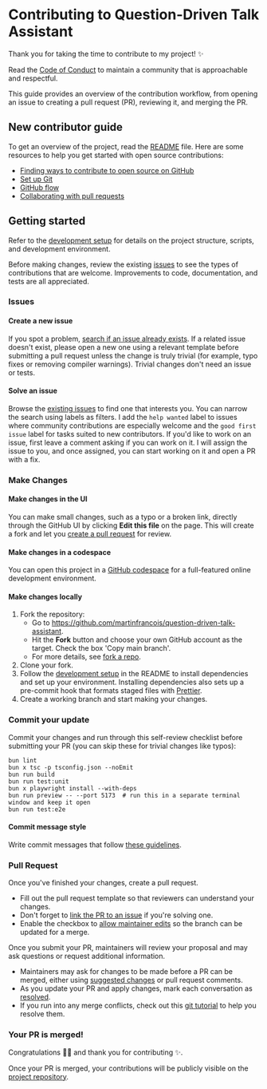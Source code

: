 # Contributing to Question-Driven Talk Assistant <!-- omit in toc -->

Thank you for taking the time to contribute to my project! :sparkles:

Read the [Code of Conduct](./CODE_OF_CONDUCT.md) to maintain a community that is approachable and respectful.

This guide provides an overview of the contribution workflow, from opening an issue to creating a pull request (PR), reviewing it, and merging the PR.

## New contributor guide

To get an overview of the project, read the [README](./README.md) file. Here are some resources to help you get started with open source contributions:

- [Finding ways to contribute to open source on GitHub](https://docs.github.com/en/get-started/exploring-projects-on-github/finding-ways-to-contribute-to-open-source-on-github)
- [Set up Git](https://docs.github.com/en/get-started/git-basics/set-up-git)
- [GitHub flow](https://docs.github.com/en/get-started/using-github/github-flow)
- [Collaborating with pull requests](https://docs.github.com/en/pull-requests/collaborating-with-pull-requests)

## Getting started

Refer to the [development setup](./README.md#development-setup) for details on the project structure, scripts, and development environment.

Before making changes, review the existing [issues](https://github.com/martinfrancois/question-driven-talk-assistant/issues) to see the types of contributions that are welcome. Improvements to code, documentation, and tests are all appreciated.

### Issues

#### Create a new issue

If you spot a problem, [search if an issue already exists](https://docs.github.com/en/search-github/searching-on-github/searching-issues-and-pull-requests#search-by-the-title-body-or-comments). If a related issue doesn't exist, please open a new one using a relevant template before submitting a pull request unless the change is truly trivial (for example, typo fixes or removing compiler warnings). Trivial changes don't need an issue or tests.

#### Solve an issue

Browse the [existing issues](https://github.com/martinfrancois/question-driven-talk-assistant/issues) to find one that interests you. You can narrow the search using labels as filters. I add the `help wanted` label to issues where community contributions are especially welcome and the `good first issue` label for tasks suited to new contributors. If you'd like to work on an issue, first leave a comment asking if you can work on it. I will assign the issue to you, and once assigned, you can start working on it and open a PR with a fix.

### Make Changes

#### Make changes in the UI

You can make small changes, such as a typo or a broken link, directly through the GitHub UI by clicking **Edit this file** on the page. This will create a fork and let you [create a pull request](#pull-request) for review.

#### Make changes in a codespace

You can open this project in a [GitHub codespace](https://github.com/features/codespaces) for a full-featured online development environment.

#### Make changes locally

1. Fork the repository:
   - Go to <https://github.com/martinfrancois/question-driven-talk-assistant>. 
   - Hit the **Fork** button and choose your own GitHub account as the target. Check the box 'Copy main branch'.
   - For more details, see [fork a repo](https://docs.github.com/en/get-started/quickstart/fork-a-repo).
2. Clone your fork.
3. Follow the [development setup](./README.md#development-setup) in the README to install dependencies and set up your environment. Installing dependencies also sets up a pre-commit hook that formats staged files with [Prettier](https://prettier.io/).
4. Create a working branch and start making your changes.

### Commit your update

Commit your changes and run through this self-review checklist before submitting your PR (you can skip these for trivial changes like typos):

```
bun lint
bun x tsc -p tsconfig.json --noEmit
bun run build
bun run test:unit
bun x playwright install --with-deps
bun run preview -- --port 5173  # run this in a separate terminal window and keep it open
bun run test:e2e
```

#### Commit message style

Write commit messages that follow [these guidelines](https://cbea.ms/git-commit/).

### Pull Request

Once you've finished your changes, create a pull request.

- Fill out the pull request template so that reviewers can understand your changes.
- Don't forget to [link the PR to an issue](https://docs.github.com/en/issues/tracking-your-work-with-issues/linking-a-pull-request-to-an-issue) if you're solving one.
- Enable the checkbox to [allow maintainer edits](https://docs.github.com/en/pull-requests/collaborating-with-pull-requests/allowing-changes-to-a-pull-request-branch-created-from-a-fork) so the branch can be updated for a merge.

Once you submit your PR, maintainers will review your proposal and may ask questions or request additional information.

- Maintainers may ask for changes to be made before a PR can be merged, either using [suggested changes](https://docs.github.com/en/pull-requests/collaborating-with-pull-requests/incorporating-feedback-in-your-pull-request) or pull request comments.
- As you update your PR and apply changes, mark each conversation as [resolved](https://docs.github.com/en/pull-requests/collaborating-with-pull-requests/commenting-on-a-pull-request#resolving-conversations).
- If you run into any merge conflicts, check out this [git tutorial](https://github.com/skills/resolve-merge-conflicts) to help you resolve them.

### Your PR is merged!

Congratulations :tada::tada: and thank you for contributing :sparkles:.

Once your PR is merged, your contributions will be publicly visible on the [project repository](https://github.com/martinfrancois/question-driven-talk-assistant).
